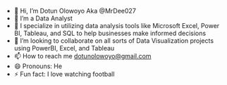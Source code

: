 - 👋 Hi, I’m  Dotun Olowoyo Aka @MrDee027
- 👀 I’m  a Data Analyst
- 🌱 I specialize in utilizing data analysis tools like Microsoft Excel, Power BI, Tableau, and SQL to help businesses make informed decisions
- 💞️ I’m looking to collaborate on all sorts of Data Visualization projects using PowerBI, Excel, and Tableau
- 📫 How to reach me dotunolowoyo@gmail.com
- 😄 Pronouns: He
- ⚡ Fun fact: I love watching football

<!---
MrDee027/MrDee027 is a ✨ special ✨ repository because its `README.md` (this file) appears on your GitHub profile.
You can click the Preview link to take a look at your changes.
--->
